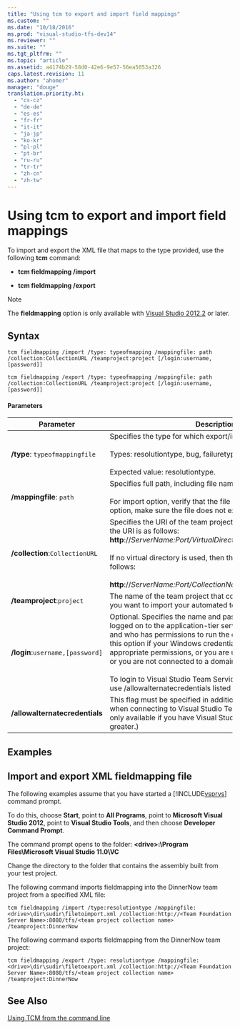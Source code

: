 ```yaml
---
title: "Using tcm to export and import field mappings"
ms.custom: ""
ms.date: "10/18/2016"
ms.prod: "visual-studio-tfs-dev14"
ms.reviewer: ""
ms.suite: ""
ms.tgt_pltfrm: ""
ms.topic: "article"
ms.assetid: a4174b29-58d0-42e6-9e57-56ea5053a326
caps.latest.revision: 11
ms.author: "ahomer"
manager: "douge"
translation.priority.ht: 
  - "cs-cz"
  - "de-de"
  - "es-es"
  - "fr-fr"
  - "it-it"
  - "ja-jp"
  - "ko-kr"
  - "pl-pl"
  - "pt-br"
  - "ru-ru"
  - "tr-tr"
  - "zh-cn"
  - "zh-tw"
---
```

# Using tcm to export and import field mappings
To import and export the XML file that maps to the type provided, use the following **tcm** command:  
  
-   **tcm fieldmapping /import**  
  
-   **tcm fieldmapping /export**  
  
> [!NOTE]
>  The **fieldmapping** option is only available with [Visual Studio 2012.2](http://go.microsoft.com/fwlink/?LinkID=267636) or later.  
  
## Syntax  
  
```  
tcm fieldmapping /import /type: typeofmapping /mappingfile: path /collection:CollectionURL /teamproject:project [/login:username,[password]]  
```  
  
```  
tcm fieldmapping /export /type: typeofmapping /mappingfile: path /collection:CollectionURL /teamproject:project [/login:username,[password]]  
```  
  
#### Parameters  
  
|**Parameter**|**Description**|  
|-------------------|---------------------|  
|**/type**: `typeofmappingfile`|Specifies the type for which export/import needs to be done.<br /><br /> Types: resolutiontype, bug, failuretype.<br /><br /> Expected value: resolutiontype.|  
|**/mappingfile**: `path`|Specifies full path, including file name for export/import.<br /><br /> For import option, verify that the file exists and for export option, make sure the file does not exist.|  
|**/collection**:`CollectionURL`|Specifies the URI of the team project collection. The format for the URI is as follows: **http**://*ServerName:Port/VirtualDirectoryName/CollectionName*<br /><br /> If no virtual directory is used, then the format for the URI is as follows:<br /><br /> **http**://*ServerName:Port/CollectionName*|  
|**/teamproject**:`project`|The name of the team project that contains the test plan that you want to import your automated tests into.|  
|**/login**:`username,[password]`|Optional. Specifies the name and password of a user who is logged on to the application-tier server for [!INCLUDE[esprtfs](../codequality/includes/esprtfs_md.md)] and who has permissions to run the command. You would use this option if your Windows credentials do not have the appropriate permissions, or you are using basic authentication, or you are not connected to a domain.<br /><br /> To login to Visual Studio Team Services, you will also need to use /allowalternatecredentials listed below.|  
|**/allowalternatecredentials**|This flag must be specified in addition to the **/login** parameter when connecting to Visual Studio Team Services. (This flag is only available if you have Visual Studio 2013 Update 4 or greater.)|  
  
## Examples  
  
## Import and export XML fieldmapping file  
 The following examples assume that you have started a [!INCLUDE[vsprvs](../codequality/includes/vsprvs_md.md)] command prompt.  
  
 To do this, choose **Start**, point to **All Programs**, point to **Microsoft Visual Studio 2012**, point to **Visual Studio Tools**, and then choose **Developer Command Prompt**.  
  
 The command prompt opens to the folder: **\<drive>:\Program Files\Microsoft Visual Studio 11.0\VC**  
  
 Change the directory to the folder that contains the assembly built from your test project.  
  
 The following command imports fieldmapping into the DinnerNow team project from a specified XML file:  
  
```  
tcm fieldmapping /import /type:resolutiontype /mappingfile:<drive>\dir\sudir\filetoimport.xml /collection:http://<Team Foundation Server Name>:8080/tfs/<team project collection name>  
/teamproject:DinnerNow  
```  
  
 The following command exports fieldmapping from the DinnerNow team project:  
  
```  
tcm fieldmapping /export /type: resolutiontype /mappingfile:<drive>\dir\sudir\filetoexport.xml /collection:http://<Team Foundation Server Name>:8080/tfs/<team project collection name>  
/teamproject:DinnerNow  
```  
  
## See Also  
 [Using TCM from the command line](../test/using-tcm-from-the-command-line.md)